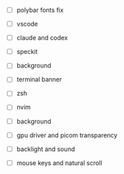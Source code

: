 - [ ] polybar fonts fix

- [ ] vscode

- [ ] claude and codex

- [ ] speckit

- [ ] background

- [ ] terminal banner

- [ ] zsh

- [ ] nvim

- [ ] background

- [ ] gpu driver and picom transparency

- [ ] backlight and sound

- [ ] mouse keys and natural scroll